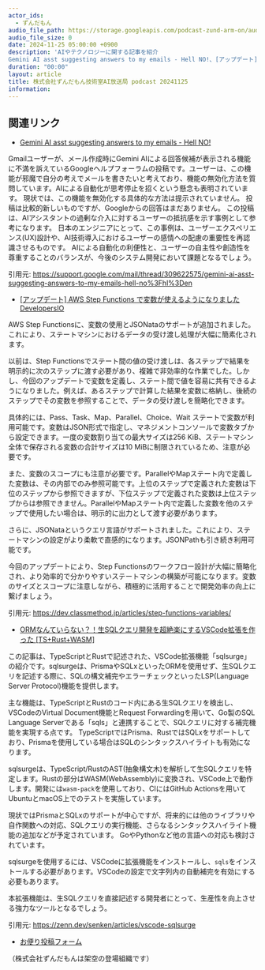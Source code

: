 ```yaml
---
actor_ids:
  - ずんだもん
audio_file_path: https://storage.googleapis.com/podcast-zund-arm-on/audio/株式会社ずんだもん技術室AI放送局_podcast_20241125.mp3
audio_file_size: 0
date: 2024-11-25 05:00:00 +0900
description: 'AIやテクノロジーに関する記事を紹介  
Gemini AI asst suggesting answers to my emails - Hell NO!、[アップデート] AWS Step Functions で変数が使えるようになりました  DevelopersIO、ORMなんていらない？！生SQLクエリ開発を超絶楽にするVSCode拡張を作った [TS+Rust+WASM]'
duration: "00:00"
layout: article
title: 株式会社ずんだもん技術室AI放送局 podcast 20241125
information: 
---
```


## 関連リンク


- [Gemini AI asst suggesting answers to my emails - Hell NO!](https://support.google.com/mail/thread/309622575/gemini-ai-asst-suggesting-answers-to-my-emails-hell-no%3Fhl%3Den)  


Gmailユーザーが、メール作成時にGemini AIによる回答候補が表示される機能に不満を訴えているGoogleヘルプフォーラムの投稿です。ユーザーは、この機能が邪魔で自分の考えでメールを書きたいと考えており、機能の無効化方法を質問しています。AIによる自動化が思考停止を招くという懸念も表明されています。  現状では、この機能を無効化する具体的な方法は提示されていません。  投稿は比較的新しいものですが、Googleからの回答はまだありません。  この投稿は、AIアシスタントの過剰な介入に対するユーザーの抵抗感を示す事例として参考になります。  日本のエンジニアにとって、この事例は、ユーザーエクスペリエンス(UX)設計や、AI技術導入におけるユーザーの感情への配慮の重要性を再認識させるものです。  AIによる自動化の利便性と、ユーザーの自主性や創造性を尊重することのバランスが、今後のシステム開発において課題となるでしょう。


引用元: https://support.google.com/mail/thread/309622575/gemini-ai-asst-suggesting-answers-to-my-emails-hell-no%3Fhl%3Den


- [[アップデート] AWS Step Functions で変数が使えるようになりました  DevelopersIO](https://dev.classmethod.jp/articles/step-functions-variables/)  



AWS Step Functionsに、変数の使用とJSONataのサポートが追加されました。これにより、ステートマシンにおけるデータの受け渡し処理が大幅に簡素化されます。

以前は、Step Functionsでステート間の値の受け渡しは、各ステップで結果を明示的に次のステップに渡す必要があり、複雑で非効率的な作業でした。しかし、今回のアップデートで変数を定義し、ステート間で値を容易に共有できるようになりました。例えば、あるステップで計算した結果を変数に格納し、後続のステップでその変数を参照することで、データの受け渡しを簡略化できます。

具体的には、Pass、Task、Map、Parallel、Choice、Wait ステートで変数が利用可能です。変数はJSON形式で指定し、マネジメントコンソールで変数タブから設定できます。一度の変数割り当ての最大サイズは256 KiB、ステートマシン全体で保存される変数の合計サイズは10 MiBに制限されているため、注意が必要です。

また、変数のスコープにも注意が必要です。ParallelやMapステート内で定義した変数は、その内部でのみ参照可能です。上位のステップで定義された変数は下位のステップから参照できますが、下位ステップで定義された変数は上位ステップからは参照できません。ParallelやMapステート内で定義した変数を他のステップで使用したい場合は、明示的に出力として渡す必要があります。

さらに、JSONataというクエリ言語がサポートされました。これにより、ステートマシンの設定がより柔軟で直感的になります。JSONPathも引き続き利用可能です。

今回のアップデートにより、Step Functionsのワークフロー設計が大幅に簡略化され、より効率的で分かりやすいステートマシンの構築が可能になります。変数のサイズとスコープに注意しながら、積極的に活用することで開発効率の向上に繋げましょう。


引用元: https://dev.classmethod.jp/articles/step-functions-variables/


- [ORMなんていらない？！生SQLクエリ開発を超絶楽にするVSCode拡張を作った [TS+Rust+WASM]](https://zenn.dev/senken/articles/vscode-sqlsurge)  


この記事は、TypeScriptとRustで記述された、VSCode拡張機能「sqlsurge」の紹介です。sqlsurgeは、PrismaやSQLxといったORMを使用せず、生SQLクエリを記述する際に、SQLの構文補完やエラーチェックといったLSP(Language Server Protocol)機能を提供します。

主な機能は、TypeScriptとRustのコード内にある生SQLクエリを検出し、VSCodeのVirtual Document機能とRequest Forwardingを用いて、Go製のSQL Language Serverである「sqls」と連携することで、SQLクエリに対する補完機能を実現する点です。  TypeScriptではPrisma、RustではSQLxをサポートしており、Prismaを使用している場合はSQLのシンタックスハイライトも有効になります。

sqlsurgeは、TypeScript/RustのAST(抽象構文木)を解析して生SQLクエリを特定します。Rustの部分はWASM(WebAssembly)に変換され、VSCode上で動作します。開発には`wasm-pack`を使用しており、CIにはGitHub Actionsを用いてUbuntuとmacOS上でのテストを実施しています。

現状ではPrismaとSQLxのサポートが中心ですが、将来的には他のライブラリや自作関数への対応、SQLクエリの実行機能、さらなるシンタックスハイライト機能の追加などが予定されています。  GoやPythonなど他の言語への対応も検討されています。

sqlsurgeを使用するには、VSCodeに拡張機能をインストールし、`sqls`をインストールする必要があります。VSCodeの設定で文字列内の自動補完を有効にする必要もあります。

本拡張機能は、生SQLクエリを直接記述する開発者にとって、生産性を向上させる強力なツールとなるでしょう。




引用元: https://zenn.dev/senken/articles/vscode-sqlsurge



- [お便り投稿フォーム](https://forms.gle/ffg4JTfqdiqK62qf9)

（株式会社ずんだもんは架空の登場組織です）
